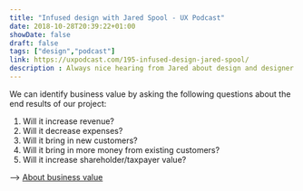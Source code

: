 ```yaml
---
title: "Infused design with Jared Spool - UX Podcast"
date: 2018-10-28T20:39:22+01:00
showDate: false
draft: false
tags: ["design","podcast"]
link: https://uxpodcast.com/195-infused-design-jared-spool/
description : Always nice hearing from Jared about design and designer roles
---
```

We can identify business value by asking the following questions about the end results of our project:

  1. Will it increase revenue?
  1. Will it decrease expenses?
  1. Will it bring in new customers?
  1. Will it bring in more money from existing customers?
  1. Will it increase shareholder/taxpayer value?

--> [About business value](https://articles.uie.com/business_value/)
